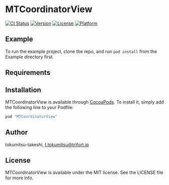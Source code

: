 # MTCoordinatorView

[![CI Status](http://img.shields.io/travis/tokumitsu-takeshi/MTCoordinatorView.svg?style=flat)](https://travis-ci.org/tokumitsu-takeshi/MTCoordinatorView)
[![Version](https://img.shields.io/cocoapods/v/MTCoordinatorView.svg?style=flat)](http://cocoapods.org/pods/MTCoordinatorView)
[![License](https://img.shields.io/cocoapods/l/MTCoordinatorView.svg?style=flat)](http://cocoapods.org/pods/MTCoordinatorView)
[![Platform](https://img.shields.io/cocoapods/p/MTCoordinatorView.svg?style=flat)](http://cocoapods.org/pods/MTCoordinatorView)

## Example

To run the example project, clone the repo, and run `pod install` from the Example directory first.

## Requirements

## Installation

MTCoordinatorView is available through [CocoaPods](http://cocoapods.org). To install
it, simply add the following line to your Podfile:

```ruby
pod "MTCoordinatorView"
```

## Author

tokumitsu-takeshi, t.tokumitsu@trifort.jp

## License

MTCoordinatorView is available under the MIT license. See the LICENSE file for more info.
